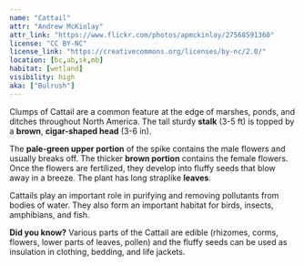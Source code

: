 ```yaml
---
name: "Cattail"
attr: "Andrew McKinlay"
attr_link: "https://www.flickr.com/photos/apmckinlay/27568591360"
license: "CC BY-NC"
license_link: "https://creativecommons.org/licenses/by-nc/2.0/"
location: [bc,ab,sk,mb]
habitat: [wetland]
visibility: high
aka: ["Bulrush"]
---
```

Clumps of Cattail are a common feature at the edge of marshes, ponds, and ditches throughout North America. The tall sturdy **stalk** (3-5 ft) is topped by a **brown**, **cigar-shaped head** (3-6 in).

The **pale-green upper portion** of the spike contains the male flowers and usually breaks off. The thicker **brown portion** contains the female flowers. Once the flowers are fertilized, they develop into fluffy seeds that blow away in a breeze. The plant has long straplike **leaves**.

Cattails play an important role in purifying and removing pollutants from bodies of water. They also form an important habitat for birds, insects, amphibians, and fish.

**Did you know?** Various parts of the Cattail are edible (rhizomes, corms, flowers, lower parts of leaves, pollen) and the fluffy seeds can be used as insulation in clothing, bedding, and life jackets.
